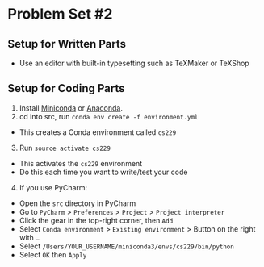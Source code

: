 # Problem Set #2
## Setup for Written Parts
- Use an editor with built-in typesetting such as  TeXMaker or TeXShop
## Setup for Coding Parts
1. Install [Miniconda](https://conda.io/docs/user-guide/install/index.html#regular-installation) or [Anaconda](https://docs.anaconda.com/anaconda/install/).
2. cd into src, run `conda env create -f environment.yml`
  - This creates a Conda environment called `cs229`
3. Run `source activate cs229`
  - This activates the `cs229` environment
  - Do this each time you want to write/test your code
4. If you use PyCharm:
  - Open the `src` directory in PyCharm
  - Go to `PyCharm` > `Preferences` > `Project` > `Project interpreter`
  - Click the gear in the top-right corner, then `Add`
  - Select `Conda environment` > `Existing environment` > Button on the right with `…`
  - Select `/Users/YOUR_USERNAME/miniconda3/envs/cs229/bin/python`
  - Select `OK` then `Apply`
 


